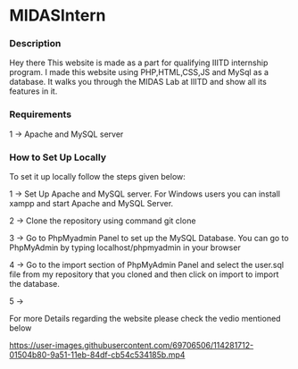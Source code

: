 # MIDASIntern

### Description

Hey there This website is made as a part for qualifying IIITD internship program. I made this website using PHP,HTML,CSS,JS and MySql as a database. It walks you through the MIDAS Lab at IIITD and show all its features in it.

### Requirements

1 -> Apache and MySQL server

### How to Set Up Locally

To set it up locally follow the steps given below:

1 -> Set Up Apache and MySQL server. For Windows users you can install xampp and start Apache and MySQL Server.

2 -> Clone the repository using command git clone

3 -> Go to PhpMyadmin Panel to set up the MySQL Database. You can go to PhpMyAdmin by typing localhost/phpmyadmin in your browser

4 -> Go to the import section of PhpMyAdmin Panel and select the user.sql file from my repository that you cloned and then click on import to import the database.

5 ->

For more Details regarding the website please check the vedio mentioned below

https://user-images.githubusercontent.com/69706506/114281712-01504b80-9a51-11eb-84df-cb54c534185b.mp4
